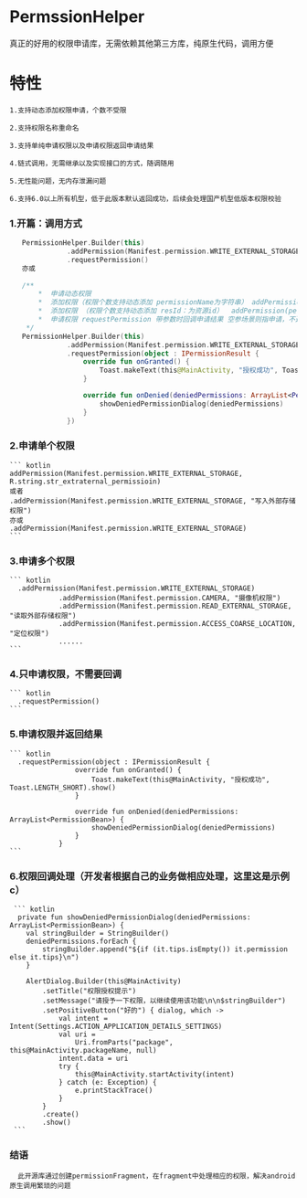 # PermssionHelper
  真正的好用的权限申请库，无需依赖其他第三方库，纯原生代码，调用方便
  
  # 特性
    1.支持动态添加权限申请，个数不受限
    
    2.支持权限名称重命名
    
    3.支持单纯申请权限以及申请权限返回申请结果
    
    4.链式调用，无需继承以及实现接口的方式，随调随用
    
    5.无性能问题，无内存泄漏问题
    
    6.支持6.0以上所有机型，低于此版本默认返回成功，后续会处理国产机型低版本权限校验
    
    
    
### 1.开篇：调用方式
  ``` kotlin
     PermissionHelper.Builder(this)
                .addPermission(Manifest.permission.WRITE_EXTERNAL_STORAGE, R.string.str_extraternal_permissioin)
                .requestPermission()
     亦或
     
     /**
         *  申请动态权限
         *  添加权限（权限个数支持动态添加 permissionName为字符串） addPermission(permission: String, permissionName: String? = null)
         *  添加权限 （权限个数支持动态添加 resId：为资源id）  addPermission(permission: String, @StringRes resId: Int)
         *  申请权限 requestPermission 带参数时回调申请结果 空参场景则指申请，不返回申请结果
      */
     PermissionHelper.Builder(this)
                .addPermission(Manifest.permission.WRITE_EXTERNAL_STORAGE, R.string.str_extraternal_permissioin)
                .requestPermission(object : IPermissionResult {
                    override fun onGranted() {
                        Toast.makeText(this@MainActivity, "授权成功", Toast.LENGTH_SHORT).show()
                    }

                    override fun onDenied(deniedPermissions: ArrayList<PermissionBean>) {
                        showDeniedPermissionDialog(deniedPermissions)
                    }
                })
  ```
 ### 2.申请单个权限
    ``` kotlin
    addPermission(Manifest.permission.WRITE_EXTERNAL_STORAGE, R.string.str_extraternal_permissioin)
    或者
    .addPermission(Manifest.permission.WRITE_EXTERNAL_STORAGE, "写入外部存储权限")
    亦或
    .addPermission(Manifest.permission.WRITE_EXTERNAL_STORAGE)
    ```
    
    
    
 ### 3.申请多个权限 
    ``` kotlin
      .addPermission(Manifest.permission.WRITE_EXTERNAL_STORAGE)
                .addPermission(Manifest.permission.CAMERA, "摄像机权限")
                .addPermission(Manifest.permission.READ_EXTERNAL_STORAGE, "读取外部存储权限")
                .addPermission(Manifest.permission.ACCESS_COARSE_LOCATION, "定位权限")
                ......
    ```    
    
 ### 4.只申请权限，不需要回调 
    ``` kotlin
      .requestPermission()
    ```
  ### 5.申请权限并返回结果 
    ``` kotlin
      .requestPermission(object : IPermissionResult {
                    override fun onGranted() {
                        Toast.makeText(this@MainActivity, "授权成功", Toast.LENGTH_SHORT).show()
                    }

                    override fun onDenied(deniedPermissions: ArrayList<PermissionBean>) {
                        showDeniedPermissionDialog(deniedPermissions)
                    }
                }
    ``` 
    
    
   ### 6.权限回调处理（开发者根据自己的业务做相应处理，这里这是示例c）
     ``` kotlin
      private fun showDeniedPermissionDialog(deniedPermissions: ArrayList<PermissionBean>) {
        val stringBuilder = StringBuilder()
        deniedPermissions.forEach {
            stringBuilder.append("${if (it.tips.isEmpty()) it.permission else it.tips}\n")
        }

        AlertDialog.Builder(this@MainActivity)
            .setTitle("权限授权提示")
            .setMessage("请授予一下权限，以继续使用该功能\n\n$stringBuilder")
            .setPositiveButton("好的") { dialog, which ->
                val intent = Intent(Settings.ACTION_APPLICATION_DETAILS_SETTINGS)
                val uri =
                    Uri.fromParts("package", this@MainActivity.packageName, null)
                intent.data = uri
                try {
                    this@MainActivity.startActivity(intent)
                } catch (e: Exception) {
                    e.printStackTrace()
                }
            }
            .create()
            .show()
     ```
   
   ### 结语
      此开源库通过创建permissionFragment，在fragment中处理相应的权限，解决android原生调用繁琐的问题
